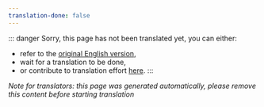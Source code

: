 ```yaml
---
translation-done: false
---
```

::: danger
Sorry, this page has not been translated yet, you can either:
- refer to the [original English version](<../../../cs/models/README.md>),
- wait for a translation to be done,
- or contribute to translation effort [here](https://github.com/bsmg/wiki).
:::

_Note for translators: this page was generated automatically, please remove this content before starting translation_
